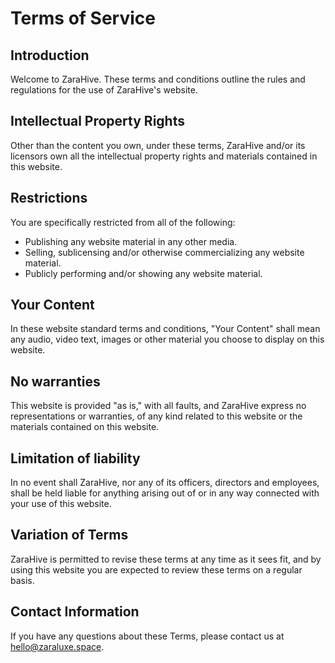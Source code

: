 # Terms of Service

## Introduction
Welcome to ZaraHive. These terms and conditions outline the rules and regulations for the use of ZaraHive's website.

## Intellectual Property Rights
Other than the content you own, under these terms, ZaraHive and/or its licensors own all the intellectual property rights and materials contained in this website.

## Restrictions
You are specifically restricted from all of the following:
- Publishing any website material in any other media.
- Selling, sublicensing and/or otherwise commercializing any website material.
- Publicly performing and/or showing any website material.

## Your Content
In these website standard terms and conditions, "Your Content" shall mean any audio, video text, images or other material you choose to display on this website.

## No warranties
This website is provided "as is," with all faults, and ZaraHive express no representations or warranties, of any kind related to this website or the materials contained on this website.

## Limitation of liability
In no event shall ZaraHive, nor any of its officers, directors and employees, shall be held liable for anything arising out of or in any way connected with your use of this website.

## Variation of Terms
ZaraHive is permitted to revise these terms at any time as it sees fit, and by using this website you are expected to review these terms on a regular basis.

## Contact Information
If you have any questions about these Terms, please contact us at hello@zaraluxe.space.
